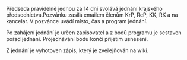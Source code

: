 Předseda pravidelně jednou za 14 dní svolává jednání krajského předsednictva.Pozvánku zasílá emailem členům KrP, ReP, KK, RK a na kancelar. V pozvánce uvádí místo, čas a program jednání.

Po zahájení jednání je určen zapisovatel a z bodů programu je sestaven pořad jednání. Projednávání bodu končí přijetím usnesení.

Z jednání je vyhotoven zápis, který je zveřejňován na wiki.
